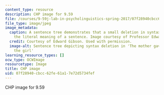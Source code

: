 ```yaml
---
content_type: resource
description: CHP image for 9.59
file: /courses/9-59j-lab-in-psycholinguistics-spring-2017/07f28940cbcc62fe61a17e72d5734fef_9-59s17.jpg
file_type: image/jpeg
image_metadata:
  caption: A sentence tree demonstrates that a small deletion in syntax can change
    the literal meaning of a sentence. Image courtesy of Professor Edward Gibson.
  credit: Courtesy of Edward Gibson. Used with permission.
  image-alt: Sentence tree depicting syntax deletion in 'The mother gave the candle
    the girl'
learning_resource_types: []
ocw_type: OCWImage
resourcetype: Image
title: CHP image
uid: 07f28940-cbcc-62fe-61a1-7e72d5734fef
---
```

CHP image for 9.59

